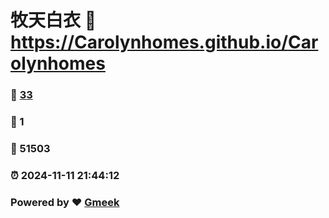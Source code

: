 # 牧天白衣 :link: https://Carolynhomes.github.io/Carolynhomes 
### :page_facing_up: [33](https://Carolynhomes.github.io/Carolynhomes/tag.html) 
### :speech_balloon: 1 
### :hibiscus: 51503 
### :alarm_clock: 2024-11-11 21:44:12 
### Powered by :heart: [Gmeek](https://github.com/Meekdai/Gmeek)
